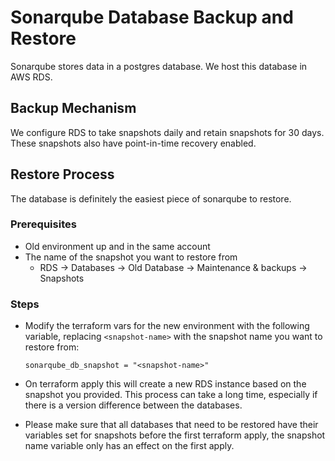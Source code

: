 # Sonarqube Database Backup and Restore

Sonarqube stores data in a postgres database. We host this database in AWS RDS.

## Backup Mechanism

We configure RDS to take snapshots daily and retain snapshots for 30 days. These snapshots also have point-in-time recovery enabled.

## Restore Process

The database is definitely the easiest piece of sonarqube to restore.

### Prerequisites

- Old environment up and in the same account
- The name of the snapshot you want to restore from
  - RDS -> Databases -> Old Database -> Maintenance & backups -> Snapshots

### Steps

- Modify the terraform vars for the new environment with the following variable, replacing `<snapshot-name>` with the snapshot name you want to restore from:

  ```hcl
  sonarqube_db_snapshot = "<snapshot-name>"
  ```

- On terraform apply this will create a new RDS instance based on the snapshot you provided. This process can take a long time, especially if there is a version difference between the databases.
- Please make sure that all databases that need to be restored have their variables set for snapshots before the first terraform apply, the snapshot name variable only has an effect on the first apply.
